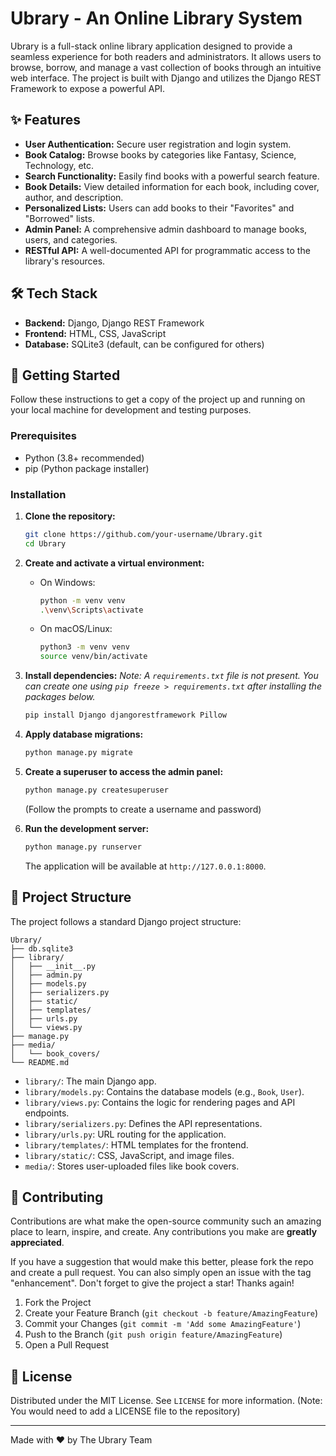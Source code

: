 # Ubrary - An Online Library System

Ubrary is a full-stack online library application designed to provide a seamless experience for both readers and administrators. It allows users to browse, borrow, and manage a vast collection of books through an intuitive web interface. The project is built with Django and utilizes the Django REST Framework to expose a powerful API.

## ✨ Features

-   **User Authentication:** Secure user registration and login system.
-   **Book Catalog:** Browse books by categories like Fantasy, Science, Technology, etc.
-   **Search Functionality:** Easily find books with a powerful search feature.
-   **Book Details:** View detailed information for each book, including cover, author, and description.
-   **Personalized Lists:** Users can add books to their "Favorites" and "Borrowed" lists.
-   **Admin Panel:** A comprehensive admin dashboard to manage books, users, and categories.
-   **RESTful API:** A well-documented API for programmatic access to the library's resources.

## 🛠️ Tech Stack

-   **Backend:** Django, Django REST Framework
-   **Frontend:** HTML, CSS, JavaScript
-   **Database:** SQLite3 (default, can be configured for others)

## 🚀 Getting Started

Follow these instructions to get a copy of the project up and running on your local machine for development and testing purposes.

### Prerequisites

-   Python (3.8+ recommended)
-   pip (Python package installer)

### Installation

1.  **Clone the repository:**
    ```sh
    git clone https://github.com/your-username/Ubrary.git
    cd Ubrary
    ```

2.  **Create and activate a virtual environment:**
    - On Windows:
      ```sh
      python -m venv venv
      .\venv\Scripts\activate
      ```
    - On macOS/Linux:
      ```sh
      python3 -m venv venv
      source venv/bin/activate
      ```

3.  **Install dependencies:**
    *Note: A `requirements.txt` file is not present. You can create one using `pip freeze > requirements.txt` after installing the packages below.*
    ```sh
    pip install Django djangorestframework Pillow
    ```

4.  **Apply database migrations:**
    ```sh
    python manage.py migrate
    ```

5.  **Create a superuser to access the admin panel:**
    ```sh
    python manage.py createsuperuser
    ```
    (Follow the prompts to create a username and password)

6.  **Run the development server:**
    ```sh
    python manage.py runserver
    ```
    The application will be available at `http://127.0.0.1:8000`.

## 📂 Project Structure

The project follows a standard Django project structure:

```
Ubrary/
├── db.sqlite3
├── library/
│   ├── __init__.py
│   ├── admin.py
│   ├── models.py
│   ├── serializers.py
│   ├── static/
│   ├── templates/
│   ├── urls.py
│   └── views.py
├── manage.py
├── media/
│   └── book_covers/
└── README.md
```

-   `library/`: The main Django app.
-   `library/models.py`: Contains the database models (e.g., `Book`, `User`).
-   `library/views.py`: Contains the logic for rendering pages and API endpoints.
-   `library/serializers.py`: Defines the API representations.
-   `library/urls.py`: URL routing for the application.
-   `library/templates/`: HTML templates for the frontend.
-   `library/static/`: CSS, JavaScript, and image files.
-   `media/`: Stores user-uploaded files like book covers.

## 🤝 Contributing

Contributions are what make the open-source community such an amazing place to learn, inspire, and create. Any contributions you make are **greatly appreciated**.

If you have a suggestion that would make this better, please fork the repo and create a pull request. You can also simply open an issue with the tag "enhancement".
Don't forget to give the project a star! Thanks again!

1.  Fork the Project
2.  Create your Feature Branch (`git checkout -b feature/AmazingFeature`)
3.  Commit your Changes (`git commit -m 'Add some AmazingFeature'`)
4.  Push to the Branch (`git push origin feature/AmazingFeature`)
5.  Open a Pull Request

## 📄 License

Distributed under the MIT License. See `LICENSE` for more information.
(Note: You would need to add a LICENSE file to the repository)

---
Made with ❤️ by The Ubrary Team
